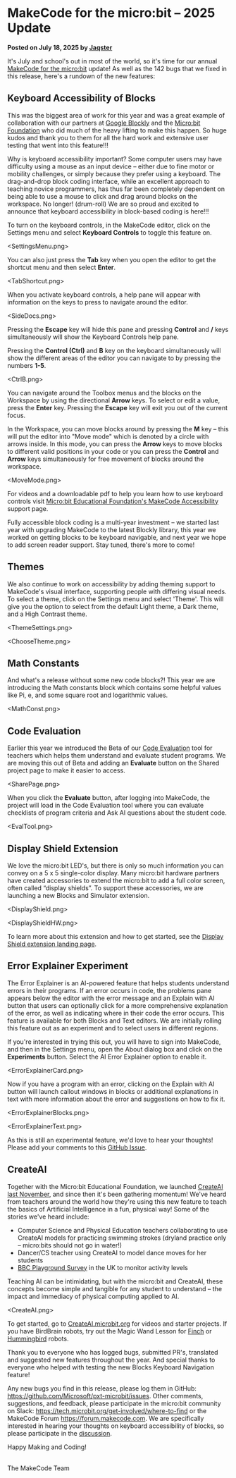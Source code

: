# MakeCode for the micro:bit – 2025 Update

**Posted on July 18, 2025 by [Jaqster](https://github.com/jaqster)**

It's July and school's out in most of the world, so it's time for our annual [MakeCode for the micro:bit](https://makecode.microbit.org) update! As well as the 142 bugs that we fixed in this release, here's a rundown of the new features:

## Keyboard Accessibility of Blocks

This was the biggest area of work for this year and was a great example of collaboration with our partners at [Google Blockly](https://developers.google.com/blockly) and the [Micro:bit Foundation](https://microbit.org) who did much of the heavy lifting to make this happen. So huge kudos and thank you to them for all the hard work and extensive user testing that went into this feature!!!

Why is keyboard accessibility important? Some computer users may have difficulty using a mouse as an input device – either due to fine motor or mobility challenges, or simply because they prefer using a keyboard. The drag-and-drop block coding interface, while an excellent approach to teaching novice programmers, has thus far been completely dependent on being able to use a mouse to click and drag around blocks on the workspace. No longer! (drum-roll) We are so proud and excited to announce that keyboard accessibility in block-based coding is here!!!

To turn on the keyboard controls, in the MakeCode editor, click on the Settings menu and select **Keyboard Controls** to toggle this feature on.

 
<SettingsMenu.png>

You can also just press the **Tab** key when you open the editor to get the shortcut menu and then select **Enter**.
 
<TabShortcut.png>

When you activate keyboard controls, a help pane will appear with information on the keys to press to navigate around the editor.
 
<SideDocs.png>

Pressing the **Escape** key will hide this pane and pressing **Control** and **/** keys simultaneously will show the Keyboard Controls help pane.

Pressing the **Control (Ctrl)** and **B** key on the keyboard simultaneously will show the different areas of the editor you can navigate to by pressing the numbers **1-5**.
 
<CtrlB.png>

You can navigate around the Toolbox menus and the blocks on the Workspace by using the directional **Arrow** keys. To select or edit a value, press the **Enter** key.  Pressing the **Escape** key will exit you out of the current focus.  

In the Workspace, you can move blocks around by pressing the **M** key – this will put the editor into "Move mode" which is denoted by a circle with arrows inside. In this mode, you can press the **Arrow** keys to move blocks to different valid positions in your code or you can press the **Control** and **Arrow** keys simultaneously for free movement of blocks around the workspace.
 
<MoveMode.png>

For videos and a downloadable pdf to help you learn how to use keyboard controls visit [Micro:bit Educational Foundation's MakeCode Accessibility](https://microbit.org/accessibility/microsoft-makecode) support page. 

Fully accessible block coding is a multi-year investment – we started last year with upgrading MakeCode to the latest Blockly library, this year we worked on getting blocks to be keyboard navigable, and next year we hope to add screen reader support.  Stay tuned, there's more to come!

## Themes

We also continue to work on accessibility by adding theming support to MakeCode's visual interface, supporting people with differing visual needs. To select a theme, click on the Settings menu and select 'Theme'. This will give you the option to select from the default Light theme, a Dark theme, and a High Contrast theme.
 
<ThemeSettings.png>

 
<ChooseTheme.png>

## Math Constants

And what's a release without some new code blocks?!  This year we are introducing the Math constants block which contains some helpful values like Pi, e, and some square root and logarithmic values.
 
<MathConst.png>

## Code Evaluation

Earlier this year we introduced the Beta of our [Code Evaluation](https://makecode.com/blog/tools/code-eval-tool) tool for teachers which helps them understand and evaluate student programs. We are moving this out of Beta and adding an **Evaluate** button on the Shared project page to make it easier to access.  

 
<SharePage.png>

When you click the **Evaluate** button, after logging into MakeCode, the project will load in the Code Evaluation tool where you can evaluate checklists of program criteria and Ask AI questions about the student code.
 
<EvalTool.png>

## Display Shield Extension

We love the micro:bit LED's, but there is only so much information you can convey on a 5 x 5 single-color display.  Many micro:bit hardware partners have created accessories to extend the micro:bit to add a full color screen, often called “display shields”.  To support these accessories, we are launching a new Blocks and Simulator extension.
 
<DisplayShield.png>
 
<DisplayShieldHW.png>

To learn more about this extension and how to get started, see the [Display Shield extension landing page]( https://makecode.microbit.org/pkg/microbit-apps/display-shield). 

## Error Explainer Experiment

The Error Explainer is an AI-powered feature that helps students understand errors in their programs. If an error occurs in code, the problems pane appears below the editor with the error message and an Explain with AI button that users can optionally click for a more comprehensive explanation of the error, as well as indicating where in their code the error occurs. This feature is available for both Blocks and Text editors.  We are initially rolling this feature out as an experiment and to select users in different regions.

If you're interested in trying this out, you will have to sign into MakeCode, and then in the Settings menu, open the About dialog box and click on the **Experiments** button. Select the AI Error Explainer option to enable it.

 
<ErrorExplainerCard.png>

Now if you have a program with an error, clicking on the Explain with AI button will launch callout windows in blocks or additional explanations in text with more information about the error and suggestions on how to fix it.

 
<ErrorExplainerBlocks.png>

 
<ErrorExplainerText.png>

As this is still an experimental feature, we'd love to hear your thoughts!  Please add your comments to this [GitHub Issue](https://github.com/microsoft/pxt/issues/10694). 

## CreateAI

Together with the Micro:bit Educational Foundation, we launched [CreateAI last November]( https://microbit.org/news/2024-11-20/microbit-CreateAI-launch), and since then it's been gathering momentum!  We've heard from teachers around the world how they're using this new feature to teach the basics of Artificial Intelligence in a fun, physical way!  Some of the stories we've heard include:

* Computer Science and Physical Education teachers collaborating to use CreateAI models for practicing swimming strokes (dryland practice only – micro:bits should not go in water!)
* Dancer/CS teacher using CreateAI to model dance moves for her students
* [BBC Playground Survey]( https://www.bbc.co.uk/teach/microbit/articles/zkskh4j) in the UK to monitor activity levels

Teaching AI can be intimidating, but with the micro:bit and CreateAI, these concepts become simple and tangible for any student to understand – the impact and immediacy of physical computing applied to AI.
 
<BBC playground survey.jpg>
 
<CreateAI.png>

To get started, go to [CreateAI.microbit.org](https://createai.microbit.org) for videos and starter projects.  If you have BirdBrain robots, try out the Magic Wand Lesson for [Finch](https://learn.birdbraintechnologies.com/finch/magicwand) or [Hummingbird](https://learn.birdbraintechnologies.com/hummingbirdbit/magicwand) robots.

Thank you to everyone who has logged bugs, submitted PR's, translated and suggested new features throughout the year.  And special thanks to everyone who helped with testing the new Blocks Keyboard Navigation feature!

Any new bugs you find in this release, please log them in GitHub: https://github.com/Microsoft/pxt-microbit/issues. Other comments, suggestions, and feedback, please participate in the micro:bit community on Slack: https://tech.microbit.org/get-involved/where-to-find or the MakeCode Forum https://forum.makecode.com.  We are specifically interested in hearing your thoughts on keyboard accessibility of blocks, so please participate in the [discussion]( https://forum.makecode.com/t/keyboard-accessibility-for-blocks/37422).

Happy Making and Coding!

<br/>
The MakeCode Team
